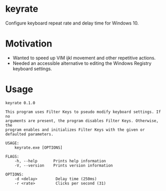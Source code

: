 # keyrate

Configure keyboard repeat rate and delay time for Windows 10.

# Motivation

- Wanted to speed up VIM ijkl movement and other repetitive actions.
- Needed an accessible alternative to editing the Windows Registry keyboard
  settings.

# Usage

```
keyrate 0.1.0

This program uses Filter Keys to pseudo modify keyboard settings. If no
arguments are present, the program disables Filter Keys. Otherwise, the
program enables and initializes Filter Keys with the given or
defaulted parameters.

USAGE:
    keyrate.exe [OPTIONS]

FLAGS:
    -h, --help       Prints help information
    -V, --version    Prints version information

OPTIONS:
    -d <delay>        Delay time (250ms)
    -r <rate>         Clicks per second (31)
```

